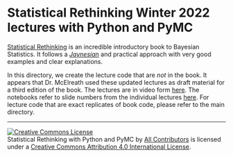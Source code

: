# Statistical Rethinking Winter 2022 lectures with Python and PyMC

[Statistical Rethinking](http://xcelab.net/rm/statistical-rethinking/) is an incredible introductory book to Bayesian Statistics. It follows a [_Jaynesian_](https://en.wikipedia.org/wiki/Edwin_Thompson_Jaynes) and practical approach with very good examples and clear explanations.

In this directory, we create the lecture code that are *not* in the book. It appears that Dr. McElreath used these updated lectures as draft material for a third edition of the book. The lectures are in video form [here](https://www.youtube.com/playlist?list=PLDcUM9US4XdMROZ57-OIRtIK0aOynbgZN). The notebooks refer to slide numbers from the individual lectures [here](https://speakerdeck.com/rmcelreath/). For lecture code that are exact replicates of book code, please refer to the main directory.

---

<a rel="license" href="http://creativecommons.org/licenses/by/4.0/"><img alt="Creative Commons License" style="border-width:0" src="https://i.creativecommons.org/l/by/4.0/88x31.png" /></a><br /><span>Statistical Rethinking with Python and PyMC</span> by <a xmlns:cc="http://creativecommons.org/ns#" href="https://github.com/aloctavodia/Statistical-Rethinking-with-Python-and-PyMC/graphs/contributors" property="cc:attributionName" rel="cc:attributionURL">All Contributors</a> is licensed under a <a rel="license" href="http://creativecommons.org/licenses/by/4.0/">Creative Commons Attribution 4.0 International License</a>.
